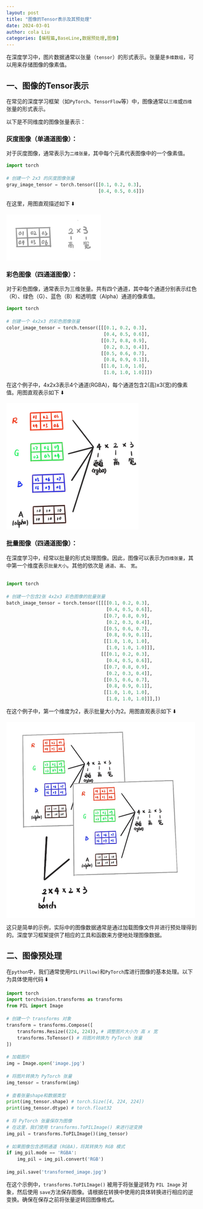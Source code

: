 ```yaml
---
layout: post
title: "图像的Tensor表示及其预处理"
date: 2024-03-01
author: cola Liu
categories: [编程篇,BaseLine,数据预处理,图像]
---
```


在深度学习中，图片数据通常以张量（`tensor`）的形式表示。张量是`多维数组`，可以用来存储图像的像素值。

## 一、图像的Tensor表示


在常见的深度学习框架（如`PyTorch`、`TensorFlow`等）中，图像通常以`三维`或`四维`张量的形式表示。

以下是不同维度的图像张量表示：

### 灰度图像（单通道图像）：

对于灰度图像，通常表示为`二维张量`，其中每个元素代表图像中的一个像素值。

```python
import torch

# 创建一个 2x3 的灰度图像张量
gray_image_tensor = torch.tensor([[0.1, 0.2, 0.3],
                                  [0.4, 0.5, 0.6]])

```
在这里，用图直观描述如下 ⬇️

<img src="/assets/imgs/ai/数据预处理/img/img-tensor/grey-tensor.png" width="250" style="display:block;" />

### 彩色图像（四通道图像）：

对于彩色图像，通常表示为三维张量。共有四个通道，其中每个通道分别表示红色（R）、绿色（G）、蓝色（B）和透明度（Alpha）通道的像素值。

```python
import torch

# 创建一个 4x2x3 的彩色图像张量
color_image_tensor = torch.tensor([[[0.1, 0.2, 0.3],
                                    [0.4, 0.5, 0.6]],
                                   [[0.7, 0.8, 0.9],
                                    [0.2, 0.3, 0.4]],
                                   [[0.5, 0.6, 0.7],
                                    [0.8, 0.9, 0.1]],
                                   [[1.0, 1.0, 1.0],
                                    [1.0, 1.0, 1.0]]])
```

在这个例子中，4x2x3表示4个通道(RGBA)，每个通道包含2(高)x3(宽)的像素值。用图直观表示如下 ⬇️

<img src="/assets/imgs/ai/数据预处理/img/img-tensor/color-tensor.png" width="350" style="display:block;" />


### 批量图像（四通道图像）：

在深度学习中，经常以批量的形式处理图像。因此，图像可以表示为`四维张量`，其中第一个维度表示`批量大小`。其他的依次是 `通道`、`高`、 `宽`。

```python

import torch

# 创建一个包含2张 4x2x3 彩色图像的批量张量
batch_image_tensor = torch.tensor([[[[0.1, 0.2, 0.3],
                                     [0.4, 0.5, 0.6]],
                                    [[0.7, 0.8, 0.9],
                                     [0.2, 0.3, 0.4]],
                                    [[0.5, 0.6, 0.7],
                                     [0.8, 0.9, 0.1]],
                                    [[1.0, 1.0, 1.0],
                                     [1.0, 1.0, 1.0]]],
                                   [[[0.1, 0.2, 0.3],
                                     [0.4, 0.5, 0.6]],
                                    [[0.7, 0.8, 0.9],
                                     [0.2, 0.3, 0.4]],
                                    [[0.5, 0.6, 0.7],
                                     [0.8, 0.9, 0.1]],
                                    [[1.0, 1.0, 1.0],
                                     [1.0, 1.0, 1.0]]],])

```

在这个例子中，第一个维度为2，表示批量大小为2。用图直观表示如下 ⬇️

<img src="/assets/imgs/ai/数据预处理/img/img-tensor/color-batch-tensor.png" width="500" style="display:block;" />

这只是简单的示例，实际中的图像数据通常是通过加载图像文件并进行预处理得到的。深度学习框架提供了相应的工具和函数来方便地处理图像数据。


## 二、图像预处理

在`python`中，我们通常使用`PIL(Pillow)`和`PyTorch`库进行图像的基本处理。以下为具体使用代码 ⬇️

```python
import torch
import torchvision.transforms as transforms
from PIL import Image 

# 创建一个 transforms 对象
transform = transforms.Compose([
    transforms.Resize((224, 224)), # 调整图片大小为 高 x 宽 
    transforms.ToTensor() # 将图片转换为 PyTorch 张量
])

# 加载图片
img = Image.open('image.jpg')

# 将图片转换为 PyTorch 张量
img_tensor = transform(img)

# 查看张量shape和数据类型
print(img_tensor.shape) # torch.Size([4, 224, 224]) 
print(img_tensor.dtype) # torch.float32

# 将 PyTorch 张量保存为图像
# 在这里，我们使用 transforms.ToPILImage() 来进行逆变换
img_pil = transforms.ToPILImage()(img_tensor)

# 如果图像包含透明通道 (RGBA)，将其转换为 RGB 模式
if img_pil.mode == 'RGBA':
    img_pil = img_pil.convert('RGB')

img_pil.save('transformed_image.jpg')
```

在这个示例中，`transforms.ToPILImage()` 被用于将张量逆转为 `PIL Image` 对象，然后使用 `save`方法保存图像。请根据在转换中使用的具体转换进行相应的逆变换。确保在保存之前将张量逆转回图像格式。